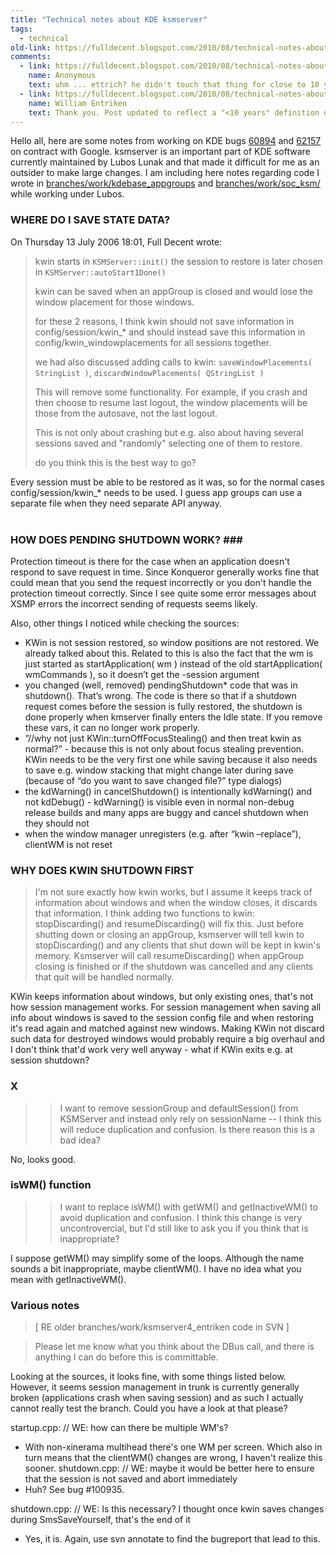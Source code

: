 ```yaml
---
title: "Technical notes about KDE ksmserver"
tags:
  - technical
old-link: https://fulldecent.blogspot.com/2010/08/technical-notes-about-kde-ksmserver.html
comments:
  - link: https://fulldecent.blogspot.com/2010/08/technical-notes-about-kde-ksmserver.html#comment-2136523330522637038
    name: Anonymous
    text: uhm ... ettrich? he didn't touch that thing for close to 10 years ...
  - link: https://fulldecent.blogspot.com/2010/08/technical-notes-about-kde-ksmserver.html#comment-6551060087545286741
    name: William Entriken
    text: Thank you. Post updated to reflect a "<10 years" definition of "currently maintained by".
---
```


Hello all, here are some notes from working on KDE bugs [60894](https://bugs.kde.org/show_bug.cgi?id=60894) and [62157](https://bugs.kde.org/show_bug.cgi?id=62157) on contract with Google. ksmserver is an important part of KDE software currently maintained by Lubos Lunak and that made it difficult for me as an outsider to make large changes. I am including here notes regarding code I wrote in [branches/work/kdebase_appgroups](https://websvn.kde.org/branches/work/kdebase_appgroups/) and [branches/work/soc_ksm/](https://websvn.kde.org/branches/work/soc_ksm/) while working under Lubos.

### WHERE DO I SAVE STATE DATA?

On Thursday 13 July 2006 18:01, Full Decent wrote:

> kwin starts in `KSMServer::init()`
> the session to restore is later chosen in `KSMServer::autoStart1Done()`
>
> kwin can be saved when an appGroup is closed and would lose the window
> placement for those windows.
>
> for these 2 reasons, I think kwin should not save information in
> config/session/kwin_* and should instead save this information in
> config/kwin_windowplacements for all sessions together.
>
> we had also discussed adding calls to kwin: `saveWindowPlacements( StringList )`, `discardWindowPlacements( QStringList )`
>
> This will remove some functionality. For example, if you crash and
> then choose to resume last logout, the window placements will be those
> from the autosave, not the last logout.
>
> This is not only about crashing but e.g. also about having several sessions saved and "randomly" selecting one of them to restore.
>
> do you think this is the best way to go?

Every session must be able to be restored as it was, so for the normal cases config/session/kwin_* needs to be used. I guess app groups can use a separate file when they need separate API anyway.<br>
<br>

### HOW DOES PENDING SHUTDOWN WORK? ###<br>

Protection timeout is there for the case when an application doesn't respond to save request in time. Since Konqueror generally works fine that could mean that you send the request incorrectly or you don't handle the protection timeout correctly. Since I see quite some error messages about XSMP errors the incorrect sending of requests seems likely.

Also, other things I noticed while checking the sources:

- KWin is not session restored, so window positions are not restored. We
  already talked about this. Related to this is also the fact that the wm is
  just started as startApplication( wm ) instead of the old startApplication(
  wmCommands ), so it doesn’t get the -session argument
- you changed (well, removed) pendingShutdown* code that was in shutdown().
  That’s wrong. The code is there so that if a shutdown request comes before
  the session is fully restored, the shutdown is done properly when kmserver
  finally enters the Idle state. If you remove these vars, it can no longer
  work properly.
- ”//why not just KWin::turnOffFocusStealing() and then treat kwin as
  normal?” - because this is not only about focus stealing prevention. KWin
  needs to be the very first one while saving because it also needs to save
  e.g. window stacking that might change later during save (because of “do you
  want to save changed file?” type dialogs)
- the kdWarning() in cancelShutdown() is intentionally kdWarning() and not
  kdDebug() - kdWarning() is visible even in normal non-debug release builds
  and many apps are buggy and cancel shutdown when they should not
- when the window manager unregisters (e.g. after “kwin –replace”), clientWM
  is not reset

### WHY DOES KWIN SHUTDOWN FIRST

> I'm not sure exactly how kwin works, but I assume it keeps track of
> information about windows and when the window closes, it discards that
> information. I think adding two functions to kwin: stopDiscarding()
> and resumeDiscarding() will fix this. Just before shutting down or
> closing an appGroup, ksmserver will tell kwin to stopDiscarding() and
> any clients that shut down will be kept in kwin's memory. Ksmserver
> will call resumeDiscarding() when appGroup closing is finished or if
> the shutdown was cancelled and any clients that quit will be handled
> normally.

KWin keeps information about windows, but only existing ones, that's not how session management works. For session management when saving all info about windows is saved to the session config file and when restoring it's read again and matched against new windows. Making KWin not discard such data for destroyed windows would probably require a big overhaul and I don't think that'd work very well anyway - what if KWin exits e.g. at session shutdown?<br>

### X

> > I want to remove sessionGroup and defaultSession() from KSMServer and
> > instead only rely on sessionName -- I think this will reduce
> > duplication and confusion. Is there reason this is a bad idea?

No, looks good.

### isWM() function

> > I want to replace isWM() with getWM() and getInactiveWM() to avoid
> > duplication and confusion. I think this change is very
> > uncontrovercial, but I'd still like to ask you if you think that is
> > inappropriate?

I suppose getWM() may simplify some of the loops. Although the name sounds a bit inappropriate, maybe clientWM(). I have no idea what you mean with getInactiveWM().

### Various notes

> [ RE older branches/work/ksmserver4_entriken code in SVN ]<br>

> Please let me know what you think about the DBus call, and there is
> anything I can do before this is committable.

Looking at the sources, it looks fine, with some things listed below. However, it seems session management in trunk is currently generally broken (applications crash when saving session) and as such I actually cannot really test the branch. Could you have a look at that please?

startup.cpp: // WE: how can there be multiple WM's?

- With non-xinerama multihead there's one WM per screen. Which also in turn
means that the clientWM() changes are wrong, I haven't realize this sooner.
shutdown.cpp: // WE: maybe it would be better here to ensure that the session is not saved and abort immediately
- Huh? See bug #100935.

shutdown.cpp: // WE: Is this necessary? I thought once kwin saves changes during SmsSaveYourself, that's the end of it

- Yes, it is. Again, use svn annotate to find the bugreport that lead to this.
